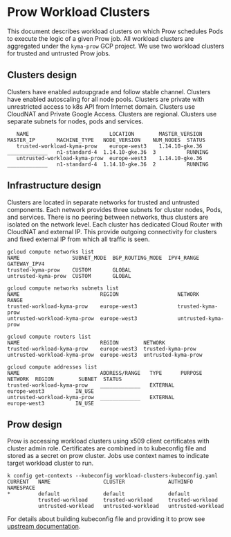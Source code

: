 # Prow Workload Clusters

This document describes workload clusters on which Prow schedules Pods to execute the logic of a given Prow job. All workload clusters are aggregated under the `kyma-prow` GCP project. We use two workload clusters for trusted and untrusted Prow jobs.

## Clusters design

Clusters have enabled autoupgrade and follow stable channel.
Clusters have enabled autoscaling for all node pools.
Clusters are private with unrestricted access to k8s API from Internet domain.
Clusters use CloudNAT and Private Google Access.
Clusters are regional.
Clusters use separate subnets for nodes, pods and services.

```gcloud container clusters list
   NAME                          LOCATION        MASTER_VERSION  MASTER_IP       MACHINE_TYPE   NODE_VERSION    NUM_NODES  STATUS
   trusted-workload-kyma-prow    europe-west3    1.14.10-gke.36  _____________   n1-standard-4  1.14.10-gke.36  3          RUNNING
   untrusted-workload-kyma-prow  europe-west3    1.14.10-gke.36  _____________   n1-standard-4  1.14.10-gke.36  2          RUNNING
```

## Infrastructure design

Clusters are located in separate networks for trusted and untrusted components. Each network provides three subnets for cluster nodes, Pods, and services.
There is no peering between networks, thus clusters are isolated on the network level.
Each cluster has dedicated Cloud Router with CloudNAT and external IP. This provide outgoing connectivity for clusters and fixed external IP from which all traffic is seen.

```
gcloud compute networks list
NAME                 SUBNET_MODE  BGP_ROUTING_MODE  IPV4_RANGE  GATEWAY_IPV4
trusted-kyma-prow    CUSTOM       GLOBAL
untrusted-kyma-prow  CUSTOM       GLOBAL

gcloud compute networks subnets list
NAME                          REGION                   NETWORK              RANGE
trusted-workload-kyma-prow    europe-west3             trusted-kyma-prow    
untrusted-workload-kyma-prow  europe-west3             untrusted-kyma-prow  

gcloud compute routers list
NAME                          REGION        NETWORK
trusted-workload-kyma-prow    europe-west3  trusted-kyma-prow
untrusted-workload-kyma-prow  europe-west3  untrusted-kyma-prow

gcloud compute addresses list
NAME                          ADDRESS/RANGE   TYPE      PURPOSE  NETWORK  REGION        SUBNET  STATUS
trusted-workload-kyma-prow    _____________   EXTERNAL                    europe-west3          IN_USE
untrusted-workload-kyma-prow  _____________   EXTERNAL                    europe-west3          IN_USE
```
## Prow design

Prow is accessing workload clusters using x509 client certificates with cluster admin role.
Certificates are combined in to kubeconfig file and stored as a secret on prow cluster.
Jobs use context names to indicate target workload cluster to run.

```
k config get-contexts --kubeconfig workload-clusters-kubeconfig.yaml
CURRENT   NAME                 CLUSTER              AUTHINFO             NAMESPACE
*         default              default              default
          trusted-workload     trusted-workload     trusted-workload
          untrusted-workload   untrusted-workload   untrusted-workload
```
For details about building kubeconfig file and providing it to prow see [upstream documentation](https://github.com/kubernetes/test-infra/tree/master/gencred).
